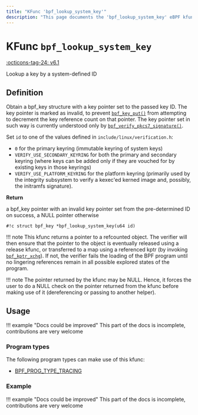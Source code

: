 ```yaml
---
title: "KFunc 'bpf_lookup_system_key'"
description: "This page documents the 'bpf_lookup_system_key' eBPF kfunc, including its defintion, usage, program types that can use it, and examples."
---
```

# KFunc `bpf_lookup_system_key`

<!-- [FEATURE_TAG](bpf_lookup_system_key) -->
[:octicons-tag-24: v6.1](https://github.com/torvalds/linux/commit/f3cf4134c5c6c47b9b5c7aa3cb2d67e107887a7b)
<!-- [/FEATURE_TAG] -->

Lookup a key by a system-defined ID

## Definition

Obtain a bpf_key structure with a key pointer set to the passed key ID.
The key pointer is marked as invalid, to prevent [`bpf_key_put()`](bpf_key_put.md) from
attempting to decrement the key reference count on that pointer. The key
pointer set in such way is currently understood only by
[`bpf_verify_pkcs7_signature()`](bpf_verify_pkcs7_signature.md).

Set `id` to one of the values defined in `include/linux/verification.h`:

- `0` for the primary keyring (immutable keyring of system keys)
- `VERIFY_USE_SECONDARY_KEYRING` for both the primary and secondary keyring
(where keys can be added only if they are vouched for by existing keys
in those keyrings)
- `VERIFY_USE_PLATFORM_KEYRING` for the platform
keyring (primarily used by the integrity subsystem to verify a kexec'ed
kerned image and, possibly, the initramfs signature).

**Return**

a bpf_key pointer with an invalid key pointer set from the pre-determined ID on success, a NULL pointer otherwise

<!-- [KFUNC_DEF] -->
`#!c struct bpf_key *bpf_lookup_system_key(u64 id)`

!!! note
	This kfunc returns a pointer to a refcounted object. The verifier will then ensure that the pointer to the object 
	is eventually released using a release kfunc, or transferred to a map using a referenced kptr 
	(by invoking [`bpf_kptr_xchg`](../helper-function/bpf_kptr_xchg.md)). If not, the verifier fails the 
	loading of the BPF program until no lingering references remain in all possible explored states of the program.

!!! note
	The pointer returned by the kfunc may be NULL. Hence, it forces the user to do a NULL check on the pointer returned 
	from the kfunc before making use of it (dereferencing or passing to another helper).
<!-- [/KFUNC_DEF] -->

## Usage

!!! example "Docs could be improved"
    This part of the docs is incomplete, contributions are very welcome

### Program types

The following program types can make use of this kfunc:

<!-- [KFUNC_PROG_REF] -->
- [BPF_PROG_TYPE_TRACING](../program-type/BPF_PROG_TYPE_TRACING.md)
<!-- [/KFUNC_PROG_REF] -->

### Example

!!! example "Docs could be improved"
    This part of the docs is incomplete, contributions are very welcome

